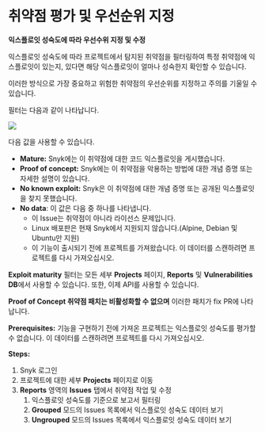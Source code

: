 # 취약점 평가 및 우선순위 지정

**익스플로잇 성숙도에 따라 우선수위 지정 및 수정**

익스플로잇 성숙도에 따라 프로젝트에서 탐지된 취약점을 필터링하여 특정 취약점에 익스플로잇이 있는지, 있다면 해당 익스플로잇이 얼마나 성숙한지 확인할 수 있습니다.

이러한 방식으로 가장 중요하고 위험한 취약점의 우선순위를 지정하고 주의를 기울일 수 있습니다.

필터는 다음과 같이 나타납니다.

![](<../../../.gitbook/assets/image (53).png>)

다음 값을 사용할 수 있습니다.

* **Mature:** Snyk에는 이 취약점에 대한 코드 익스플로잇을 게시했습니다.
* **Proof of concept:** Snyk에는 이 취약점을 악용하는 방법에 대한 개념 증명 또는 자세한 설명이 있습니다.
* **No known exploit:** Snyk은 이 취약점에 대한 개념 증명 또는 공개된 익스플로잇을 찾지 못했습니다.
* **No data**: 이 값은 다음 중 하나를 나타냅니다.
  * 이 Issue는 취약점이 아니라 라이선스 문제입니다.
  * Linux 배포판은 현재 Snyk에서 지원되지 않습니다.(Alpine, Debian 및 Ubuntu만 지원)
  * 이 기능이 출시되기 전에 프로젝트를 가져왔습니다. 이 데이터를 스캔하려면 프로젝트를 다시 가져오십시오.

**Exploit maturity** 필터는 모든 세부 **Projects** 페이지, **Reports** 및 **Vulnerabilities DB**에서 사용할 수 있습니다. 또한, 이제 API를 사용할 수 있습니다.

**Proof of Concept 취약점 패치는 비활성화할 수 없으며** 이러한 패치가 fix PR에 나타납니다.

**Prerequisites:** 기능을 구현하기 전에 가져온 프로젝트는 익스플로잇 성숙도를 평가할 수 없습니다. 이 데이터를 스캔하려면 프로젝트를 다시 가져오십시오.

**Steps:**

1. Snyk 로그인
2. 프로젝트에 대한 세부 **Projects** 페이지로 이동
3. **Reports** 영역의 **Issues** 탭에서 취약점 작업 및 수정
   1. 익스플로잇 성숙도를 기준으로 보고서 필터링
   2. **Grouped** 모드의 Issues 목록에서 익스플로잇 성숙도 데이터 보기
   3. **Ungrouped** 모드의 Issues 목록에서 익스플로잇 성숙도 데이터 보기
